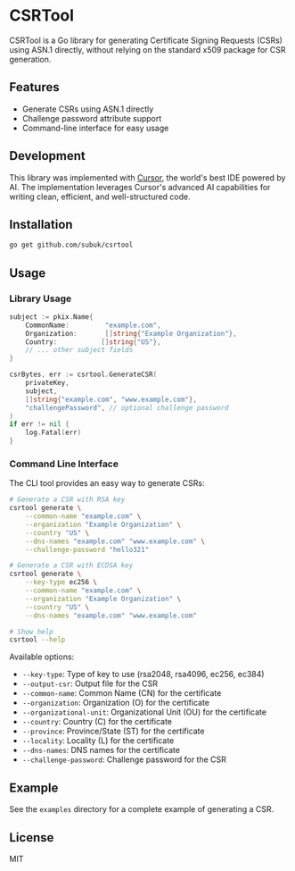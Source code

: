 # CSRTool

CSRTool is a Go library for generating Certificate Signing Requests (CSRs) using ASN.1 directly, without relying on the standard x509 package for CSR generation.

## Features

- Generate CSRs using ASN.1 directly
- Challenge password attribute support
- Command-line interface for easy usage

## Development

This library was implemented with [Cursor](https://cursor.sh), the world's best IDE powered by AI. The implementation leverages Cursor's advanced AI capabilities for writing clean, efficient, and well-structured code.

## Installation

```bash
go get github.com/subuk/csrtool
```

## Usage

### Library Usage

```go
subject := pkix.Name{
    CommonName:         "example.com",
    Organization:       []string{"Example Organization"},
    Country:           []string{"US"},
    // ... other subject fields
}

csrBytes, err := csrtool.GenerateCSR(
    privateKey,
    subject,
    []string{"example.com", "www.example.com"},
    "challengePassword", // optional challenge password
)
if err != nil {
    log.Fatal(err)
}
```

### Command Line Interface

The CLI tool provides an easy way to generate CSRs:

```bash
# Generate a CSR with RSA key
csrtool generate \
    --common-name "example.com" \
    --organization "Example Organization" \
    --country "US" \
    --dns-names "example.com" "www.example.com" \
    --challenge-password "hello321"

# Generate a CSR with ECDSA key
csrtool generate \
    --key-type ec256 \
    --common-name "example.com" \
    --organization "Example Organization" \
    --country "US" \
    --dns-names "example.com" "www.example.com"

# Show help
csrtool --help
```

Available options:
- `--key-type`: Type of key to use (rsa2048, rsa4096, ec256, ec384)
- `--output-csr`: Output file for the CSR
- `--common-name`: Common Name (CN) for the certificate
- `--organization`: Organization (O) for the certificate
- `--organizational-unit`: Organizational Unit (OU) for the certificate
- `--country`: Country (C) for the certificate
- `--province`: Province/State (ST) for the certificate
- `--locality`: Locality (L) for the certificate
- `--dns-names`: DNS names for the certificate
- `--challenge-password`: Challenge password for the CSR

## Example

See the `examples` directory for a complete example of generating a CSR.

## License

MIT
